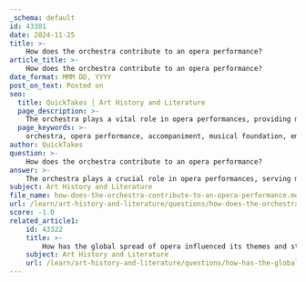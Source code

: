 ```yaml
---
_schema: default
id: 43301
date: 2024-11-25
title: >-
    How does the orchestra contribute to an opera performance?
article_title: >-
    How does the orchestra contribute to an opera performance?
date_format: MMM DD, YYYY
post_on_text: Posted on
seo:
  title: QuickTakes | Art History and Literature
  page_description: >-
    The orchestra plays a vital role in opera performances, providing musical accompaniment, enhancing emotional expression, introducing themes, and creating a dynamic atmosphere that enriches the overall theatrical experience.
  page_keywords: >-
    orchestra, opera performance, accompaniment, musical foundation, emotional expression, orchestral interludes, dramatic enhancement, musical themes, historical evolution, theatrical experience
author: QuickTakes
question: >-
    How does the orchestra contribute to an opera performance?
answer: >-
    The orchestra plays a crucial role in opera performances, serving multiple functions that enhance the overall experience for the audience. Here are some key contributions of the orchestra in opera:\n\n1. **Accompaniment**: The orchestra provides the musical foundation for the singers, supporting their vocal performances. This accompaniment is essential for establishing the emotional tone of the piece and enhancing the dramatic effect of the narrative.\n\n2. **Introduction and Interludes**: The orchestra often introduces the opera with an overture, setting the stage for the story to unfold. Throughout the performance, orchestral interludes may occur between scenes or acts, helping to maintain the flow of the narrative and transition between different emotional states.\n\n3. **Emotional Expression**: The orchestration in opera is meticulously crafted to convey the emotional nuances of the story. Composers use various instruments to evoke specific feelings, with lush orchestration and sweeping melodies characteristic of Romantic opera. For instance, the operas of Giuseppe Verdi are known for their drama-enhancing orchestration, which contrasts with Richard Wagner's approach that often delves into the psychological aspects of the characters.\n\n4. **Musical Themes**: The orchestra introduces and develops musical themes that are integral to the opera's narrative. These themes can reappear in different contexts, providing cohesion and depth to the storytelling. The orchestral music often reflects the emotional arcs of the characters, enhancing the audience's connection to the drama.\n\n5. **Dramatic Enhancement**: The orchestra contributes to the overall theatrical experience by creating a rich soundscape that complements the visual elements of the performance, such as sets and costumes. This synergy between music and drama is vital for immersing the audience in the operatic world.\n\n6. **Historical Evolution**: The makeup of the opera orchestra has evolved significantly from the Baroque period, where it primarily consisted of strings and woodwinds, to the modern orchestra, which includes a full complement of brass and percussion. This evolution reflects broader cultural movements and the changing demands of operatic storytelling.\n\nIn summary, the orchestra is not merely an accompaniment in opera; it is a dynamic and integral component that shapes the emotional landscape, enhances the drama, and contributes to the overall impact of the performance.
subject: Art History and Literature
file_name: how-does-the-orchestra-contribute-to-an-opera-performance.md
url: /learn/art-history-and-literature/questions/how-does-the-orchestra-contribute-to-an-opera-performance
score: -1.0
related_article1:
    id: 43322
    title: >-
        How has the global spread of opera influenced its themes and styles?
    subject: Art History and Literature
    url: /learn/art-history-and-literature/questions/how-has-the-global-spread-of-opera-influenced-its-themes-and-styles
---
```


&nbsp;